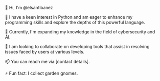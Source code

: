
👋 Hi, I'm @elsantibanez

👀 I have a keen interest in Python and am eager to enhance my programming skills and explore the depths of this powerful language.

🌱 Currently, I'm expanding my knowledge in the field of cybersecurity and AI.

💞️ I am looking to collaborate on developing tools that assist in resolving issues faced by users at various levels.

📫 You can reach me via [contact details].

⚡ Fun fact: I collect garden gnomes.

<!---
elsantibanez/elsantibanez is a ✨ special ✨ repository because its `README.md` (this file) appears on your GitHub profile.
You can click the Preview link to take a look at your changes.
